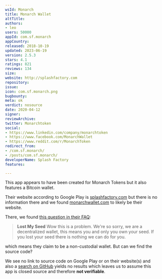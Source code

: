 ```yaml
---
wsId: Monarch
title: Monarch Wallet
altTitle: 
authors:
- leo
users: 50000
appId: com.sf.monarch
appCountry: 
released: 2018-10-19
updated: 2023-06-19
version: 2.5.3
stars: 4.1
ratings: 821
reviews: 134
size: 
website: http://splashfactory.com
repository: 
issue: 
icon: com.sf.monarch.png
bugbounty: 
meta: ok
verdict: nosource
date: 2020-04-12
signer: 
reviewArchive: 
twitter: Monarchtoken
social:
- https://www.linkedin.com/company/monarchtoken
- https://www.facebook.com/MonarchWallet
- https://www.reddit.com/r/MonarchToken
redirect_from:
- /com.sf.monarch/
- /posts/com.sf.monarch/
developerName: Splash Factory
features: 

---
```


This app appears to have been created for Monarch Tokens but it also features a
Bitcoin wallet.

Their website according to Google Play is [splashfactory.com](http://splashfactory.com/) but there is
no information there and we found [monarchwallet.com](https://monarchwallet.com) to likely be their
website.

There, we found
[this question in their FAQ](https://monarch.freshdesk.com/support/solutions/articles/44001516779-lost-my-seed):

> **Lost My Seed** Wow this is a problem. We're so sorry, we are a decentralized
> wallet, this means you and only you own your seed. If you lost your seed there
> is nothing we can do for you.

which means they claim to be a non-custodial wallet. But can we find the source
code?

We see no link to source code on Google Play or on their website(s) and also a
[search on GitHub](https://github.com/search?q=%22com.sf.monarch%22&type=Code)
yields no results which leaves us to assume this app is closed source and
therefore **not verifiable**.
